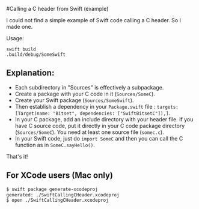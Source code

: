 #Calling a C header from Swift (example) 

I could not find a simple example of Swift code calling a C header. So I made one.

Usage:

```
swift build
.build/debug/SomeSwift
```

## Explanation:

- Each subdirectory in "Sources" is effectively a subpackage.
- Create a package with your C code in it (``Sources/SomeC``).
- Create your Swift package (``Sources/SomeSwift``).
- Then establish a dependency in your ``Package.swift`` file : ``targets: [Target(name: "Bitset", dependencies: ["SwiftBitsetC"]),]``.
- In your C package, add an include directory with your header file. If you have C source code, put it directly in your C code package directory (``Sources/SomeC``). You need at least one source file (``somec.c``).
- In your Swift code, just do ``import SomeC`` and then you can call the C function as in ``SomeC.sayHello()``.

That's it!

## For XCode users (Mac only)

```bash
$ swift package generate-xcodeproj
generated: ./SwiftCallingCHeader.xcodeproj
$ open ./SwiftCallingCHeader.xcodeproj
```

